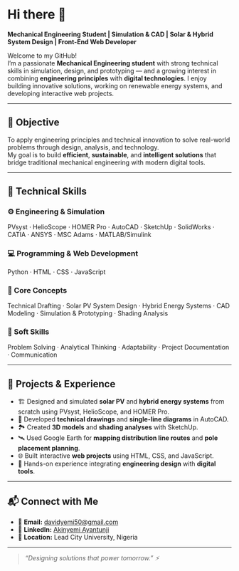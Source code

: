 # Hi there 👋  
**Mechanical Engineering Student | Simulation & CAD | Solar & Hybrid System Design | Front-End Web Developer**

Welcome to my GitHub!  
I’m a passionate **Mechanical Engineering student** with strong technical skills in simulation, design, and prototyping — and a growing interest in combining **engineering principles** with **digital technologies**. I enjoy building innovative solutions, working on renewable energy systems, and developing interactive web projects.

---

## 🧭 Objective
To apply engineering principles and technical innovation to solve real-world problems through design, analysis, and technology.  
My goal is to build **efficient**, **sustainable**, and **intelligent solutions** that bridge traditional mechanical engineering with modern digital tools.

---

## 🧰 Technical Skills

### ⚙️ Engineering & Simulation
PVsyst · HelioScope · HOMER Pro · AutoCAD · SketchUp · SolidWorks · CATIA · ANSYS · MSC Adams · MATLAB/Simulink

### 💻 Programming & Web Development
Python · HTML · CSS · JavaScript

### 🧠 Core Concepts
Technical Drafting · Solar PV System Design · Hybrid Energy Systems · CAD Modeling · Simulation & Prototyping · Shading Analysis

### 🌿 Soft Skills
Problem Solving · Analytical Thinking · Adaptability · Project Documentation · Communication

---

## 📜 Projects & Experience

- 🏗️ Designed and simulated **solar PV** and **hybrid energy systems** from scratch using PVsyst, HelioScope, and HOMER Pro.  
- 📝 Developed **technical drawings** and **single-line diagrams** in AutoCAD.  
- 🏞️ Created **3D models** and **shading analyses** with SketchUp.  
- 🛰️ Used Google Earth for **mapping distribution line routes** and **pole placement planning**.  
- 🌐 Built interactive **web projects** using HTML, CSS, and JavaScript.  
- 🧠 Hands-on experience integrating **engineering design** with **digital tools**.

---

## 📬 Connect with Me

- 📧 **Email:** [davidyemi50@gmail.com](mailto:davidyemi50@gmail.com)  
- 🔗 **LinkedIn:** [Akinyemi Ayantunji](https://www.linkedin.com/in/akinyemi-ayantunji-218b5a388)  
- 📍 **Location:** Lead City University, Nigeria

---

> *“Designing solutions that power tomorrow.” ⚡*
